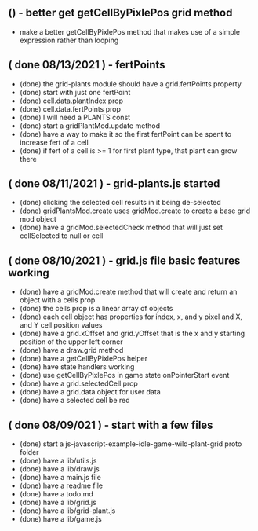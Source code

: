 
## () - better get getCellByPixlePos grid method
* make a better getCellByPixlePos method that makes use of a simple expression rather than looping

## ( done 08/13/2021 ) - fertPoints
* (done) the grid-plants module should have a grid.fertPoints property
* (done) start with just one fertPoint
* (done) cell.data.plantIndex prop
* (done) cell.data.fertPoints prop
* (done) I will need a PLANTS const
* (done) start a gridPlantMod.update method
* (done) have a way to make it so the first fertPoint can be spent to increase fert of a cell
* (done) if fert of a cell is >= 1 for first plant type, that plant can grow there

## ( done 08/11/2021 ) - grid-plants.js started
* (done) clicking the selected cell results in it being de-selected
* (done) gridPlantsMod.create uses gridMod.create to create a base grid mod object
* (done) have a gridMod.selectedCheck method that will just set cellSelected to null or cell

## ( done 08/10/2021 ) - grid.js file basic features working
* (done) have a gridMod.create method that will create and return an object with a cells prop
* (done) the cells prop is a linear array of objects
* (done) each cell object has properties for index, x, and y pixel and X, and Y cell position values
* (done) have a grid.xOffset and grid.yOffset that is the x and y starting position of the upper left corner
* (done) have a draw.grid method
* (done) have a getCellByPixlePos helper
* (done) have state handlers working
* (done) use getCellByPixlePos in game state onPointerStart event
* (done) have a grid.selectedCell prop
* (done) have a grid.data object for user data
* (done) have a selected cell be red

## ( done 08/09/021 ) - start with a few files
* (done) start a js-javascript-example-idle-game-wild-plant-grid proto folder
* (done) have a lib/utils.js
* (done) have a lib/draw.js
* (done) have a main.js file
* (done) have a readme file
* (done) have a todo.md
* (done) have a lib/grid.js
* (done) have a lib/grid-plant.js
* (done) have a lib/game.js
